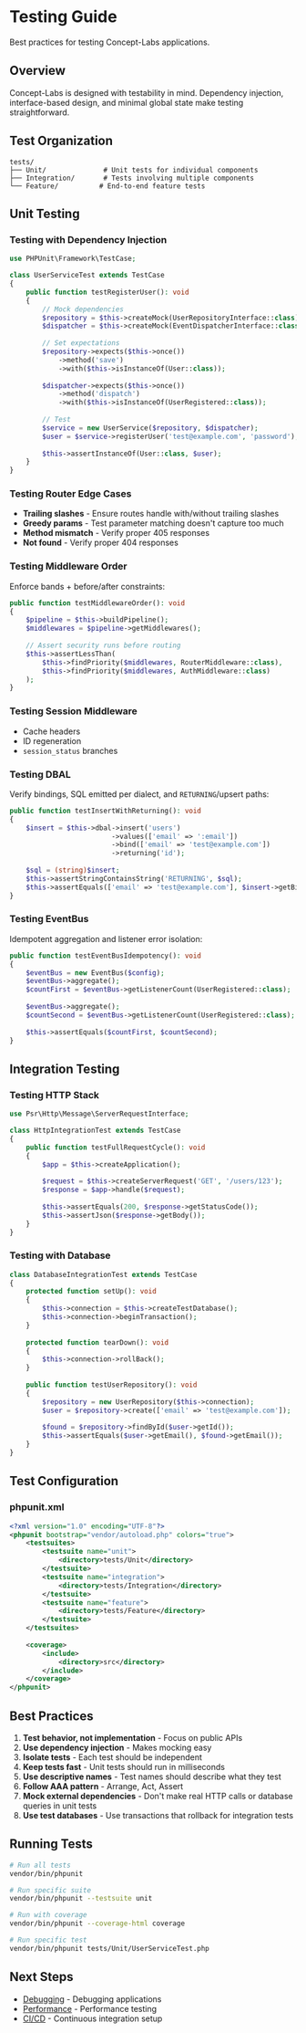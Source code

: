 # Testing Guide

Best practices for testing Concept-Labs applications.

## Overview

Concept-Labs is designed with testability in mind. Dependency injection, interface-based design, and minimal global state make testing straightforward.

## Test Organization

```
tests/
├── Unit/              # Unit tests for individual components
├── Integration/       # Tests involving multiple components
└── Feature/          # End-to-end feature tests
```

## Unit Testing

### Testing with Dependency Injection

```php
use PHPUnit\Framework\TestCase;

class UserServiceTest extends TestCase
{
    public function testRegisterUser(): void
    {
        // Mock dependencies
        $repository = $this->createMock(UserRepositoryInterface::class);
        $dispatcher = $this->createMock(EventDispatcherInterface::class);
        
        // Set expectations
        $repository->expects($this->once())
            ->method('save')
            ->with($this->isInstanceOf(User::class));
        
        $dispatcher->expects($this->once())
            ->method('dispatch')
            ->with($this->isInstanceOf(UserRegistered::class));
        
        // Test
        $service = new UserService($repository, $dispatcher);
        $user = $service->registerUser('test@example.com', 'password');
        
        $this->assertInstanceOf(User::class, $user);
    }
}
```

### Testing Router Edge Cases

- **Trailing slashes** - Ensure routes handle with/without trailing slashes
- **Greedy params** - Test parameter matching doesn't capture too much
- **Method mismatch** - Verify proper 405 responses
- **Not found** - Verify proper 404 responses

### Testing Middleware Order

Enforce bands + before/after constraints:

```php
public function testMiddlewareOrder(): void
{
    $pipeline = $this->buildPipeline();
    $middlewares = $pipeline->getMiddlewares();
    
    // Assert security runs before routing
    $this->assertLessThan(
        $this->findPriority($middlewares, RouterMiddleware::class),
        $this->findPriority($middlewares, AuthMiddleware::class)
    );
}
```

### Testing Session Middleware

- Cache headers
- ID regeneration
- `session_status` branches

### Testing DBAL

Verify bindings, SQL emitted per dialect, and `RETURNING`/upsert paths:

```php
public function testInsertWithReturning(): void
{
    $insert = $this->dbal->insert('users')
                         ->values(['email' => ':email'])
                         ->bind(['email' => 'test@example.com'])
                         ->returning('id');
    
    $sql = (string)$insert;
    $this->assertStringContainsString('RETURNING', $sql);
    $this->assertEquals(['email' => 'test@example.com'], $insert->getBindings());
}
```

### Testing EventBus

Idempotent aggregation and listener error isolation:

```php
public function testEventBusIdempotency(): void
{
    $eventBus = new EventBus($config);
    $eventBus->aggregate();
    $countFirst = $eventBus->getListenerCount(UserRegistered::class);
    
    $eventBus->aggregate();
    $countSecond = $eventBus->getListenerCount(UserRegistered::class);
    
    $this->assertEquals($countFirst, $countSecond);
}
```

## Integration Testing

### Testing HTTP Stack

```php
use Psr\Http\Message\ServerRequestInterface;

class HttpIntegrationTest extends TestCase
{
    public function testFullRequestCycle(): void
    {
        $app = $this->createApplication();
        
        $request = $this->createServerRequest('GET', '/users/123');
        $response = $app->handle($request);
        
        $this->assertEquals(200, $response->getStatusCode());
        $this->assertJson($response->getBody());
    }
}
```

### Testing with Database

```php
class DatabaseIntegrationTest extends TestCase
{
    protected function setUp(): void
    {
        $this->connection = $this->createTestDatabase();
        $this->connection->beginTransaction();
    }
    
    protected function tearDown(): void
    {
        $this->connection->rollBack();
    }
    
    public function testUserRepository(): void
    {
        $repository = new UserRepository($this->connection);
        $user = $repository->create(['email' => 'test@example.com']);
        
        $found = $repository->findById($user->getId());
        $this->assertEquals($user->getEmail(), $found->getEmail());
    }
}
```

## Test Configuration

### phpunit.xml

```xml
<?xml version="1.0" encoding="UTF-8"?>
<phpunit bootstrap="vendor/autoload.php" colors="true">
    <testsuites>
        <testsuite name="unit">
            <directory>tests/Unit</directory>
        </testsuite>
        <testsuite name="integration">
            <directory>tests/Integration</directory>
        </testsuite>
        <testsuite name="feature">
            <directory>tests/Feature</directory>
        </testsuite>
    </testsuites>
    
    <coverage>
        <include>
            <directory>src</directory>
        </include>
    </coverage>
</phpunit>
```

## Best Practices

1. **Test behavior, not implementation** - Focus on public APIs
2. **Use dependency injection** - Makes mocking easy
3. **Isolate tests** - Each test should be independent
4. **Keep tests fast** - Unit tests should run in milliseconds
5. **Use descriptive names** - Test names should describe what they test
6. **Follow AAA pattern** - Arrange, Act, Assert
7. **Mock external dependencies** - Don't make real HTTP calls or database queries in unit tests
8. **Use test databases** - Use transactions that rollback for integration tests

## Running Tests

```bash
# Run all tests
vendor/bin/phpunit

# Run specific suite
vendor/bin/phpunit --testsuite unit

# Run with coverage
vendor/bin/phpunit --coverage-html coverage

# Run specific test
vendor/bin/phpunit tests/Unit/UserServiceTest.php
```

## Next Steps

- [Debugging](./debugging.md) - Debugging applications
- [Performance](./performance.md) - Performance testing
- [CI/CD](./ci-cd.md) - Continuous integration setup
